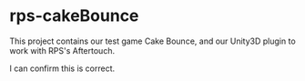 rps-cakeBounce
==============

This project contains our test game Cake Bounce, and our Unity3D plugin to work with RPS's Aftertouch.

I can confirm this is correct.
